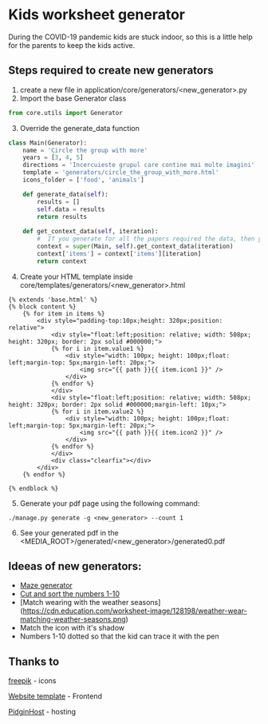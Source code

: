 # Kids worksheet generator
During the COVID-19 pandemic kids are stuck indoor, so this is a little help for the parents to keep the kids active.

## Steps required to create new generators
1. create a new file in application/core/generators/<new_generator>.py
2. Import the base Generator class 
```python
from core.utils import Generator
```

3. Override the generate_data function
```python
class Main(Generator):
    name = 'Circle the group with more'
    years = [3, 4, 5]
    directions = 'Incercuieste grupul care contine mai multe imagini'
    template = 'generators/circle_the_group_with_more.html'
    icons_folder = ['food', 'animals']

    def generate_data(self):
        results = []
        self.data = results
        return results
    
    def get_context_data(self, iteration):
        #  If you generate for all the papers required the data, then you can select the items only based on the iteration
        context = super(Main, self).get_context_data(iteration)
        context['items'] = context['items'][iteration]
        return context
```

4. Create your HTML template inside core/templates/generators/<new_generator>.html
```jinja2
{% extends 'base.html' %}
{% block content %}
    {% for item in items %}
        <div style="padding-top:10px;height: 320px;position: relative">
            <div style="float:left;position: relative; width: 508px; height: 320px; border: 2px solid #000000;">
            {% for i in item.value1 %}
                <div style="width: 100px; height: 100px;float: left;margin-top: 5px;margin-left: 20px;">
                    <img src="{{ path }}{{ item.icon1 }}" />
                </div>
            {% endfor %}
            </div>
            <div style="float:left;position: relative; width: 508px; height: 320px; border: 2px solid #000000;margin-left: 10px;">
            {% for i in item.value2 %}
                <div style="width: 100px; height: 100px;float: left;margin-top: 5px;margin-left: 20px;">
                    <img src="{{ path }}{{ item.icon2 }}" />
                </div>
            {% endfor %}
            </div>
            <div class="clearfix"></div>
        </div>
    {% endfor %}

{% endblock %}
```

5. Generate your pdf page using the following command:
```shell script
./manage.py generate -g <new_generator> --count 1
```
6. See your generated pdf in the <MEDIA_ROOT>/generated/<new_generator>/generated0.pdf


## Ideeas of new generators:
- [Maze generator](https://github.com/boppreh/maze)
- [Cut and sort the numbers 1-10](https://cdn.education.com/worksheet-image/917702/ordering-numbers-10.gif)
- [Match wearing with the weather seasons] (https://cdn.education.com/worksheet-image/128198/weather-wear-matching-weather-seasons.png)
- Match the icon with it's shadow
- Numbers 1-10 dotted so that the kid can trace it with the pen

## Thanks to
[freepik](https://www.freepik.com) - icons

[Website template](https://www.creative-tim.com/product/argon-design-system) - Frontend 

[PidginHost](https://www.pidginhost.com) - hosting
